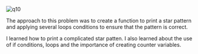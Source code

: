 ![q10](https://github.com/user-attachments/assets/547cbb16-9bb5-4654-9bd6-f72fd24108aa)

The approach to this problem was to create a function to print a star pattern and applying several loops conditions to ensure that the pattern is correct.

I learned how to print a complicated star patten.
I also learned about the use of if conditions, loops and the importance of creating counter variables.
